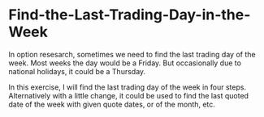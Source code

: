 # Find-the-Last-Trading-Day-in-the-Week

In option resesarch, sometimes we need to find the last trading day of the week. Most weeks the day would be a Friday. But occasionally due to national holidays, it could be a Thursday. 

In this exercise, I will find the last trading day of the week in four steps. Alternatively with a little change, it could be used to find the last quoted date of the week with given quote dates, or of the month, etc. 
